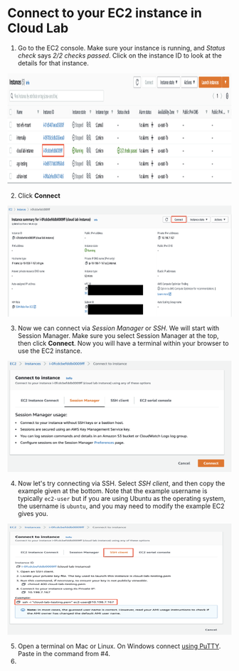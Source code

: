 # Connect to your EC2 instance in Cloud Lab

1. Go to the EC2 console. Make sure your instance is running, and *Status check* says *2/2 checks passed*. Click on the instance ID to look at the details for that instance.

<img src="/docs/images/1_select_instance_ID.png" width="550" height="250">

2. Click **Connect**

<img src="/docs/images/2_click_connect.png" width="550" height="250">

3. Now we can connect via *Session Manager* or *SSH*. We will start with Session Manager. Make sure you select Session Manager at the top, then click **Connect**. Now you will have a terminal within your browser to use the EC2 instance.

<img src="/docs/images/3_session_manager.png" width="550" height="250">

4. Now let's try connecting via SSH. Select *SSH client*, and then copy the example given at the bottom. Note that the example username is typically `ec2-user` but if you are using Ubuntu as the operating system, the username is `ubuntu`, and you may need to modify the example EC2 gives you. 

<img src="/docs/images/4_connect_ssh.png" width="550" height="250">

5. Open a terminal on Mac or Linux. On Windows connect [using PuTTY](https://docs.aws.amazon.com/AWSEC2/latest/UserGuide/putty.html). Paste in the command from #4. 
6. 

